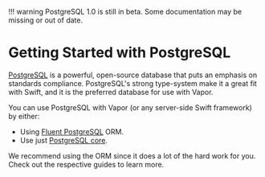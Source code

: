 !!! warning
    PostgreSQL 1.0 is still in beta. Some documentation may be missing or out of date.

# Getting Started with PostgreSQL

[PostgreSQL](https://www.postgresql.org) is a powerful, open-source database that puts an emphasis on standards compliance. PostgreSQL's strong type-system make it a great fit with Swift, and it is the preferred database for use with Vapor.

You can use PostgreSQL with Vapor (or any server-side Swift framework) by either:

- Using [Fluent PostgreSQL](fluent.md) ORM.
- Use just [PostgreSQL core](core.md).

We recommend using the ORM since it does a lot of the hard work for you. Check out the respective guides to learn more.

